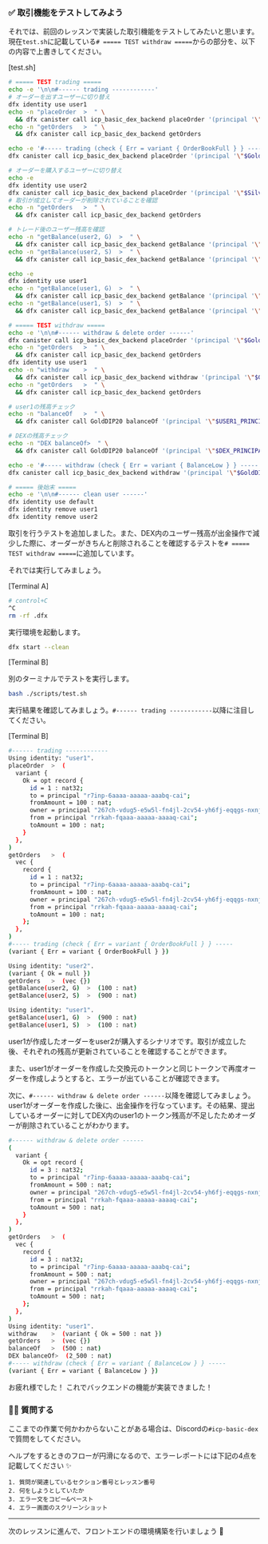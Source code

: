 ### ✅ 取引機能をテストしてみよう

それでは、前回のレッスンで実装した取引機能をテストしてみたいと思います。現在`test.sh`に記載している`# ===== TEST withdraw =====`からの部分を、以下の内容で上書きしてください。

[test.sh]

```bash
# ===== TEST trading =====
echo -e '\n\n#------ trading ------------'
# オーダーを出すユーザーに切り替え
dfx identity use user1
echo -n "placeOrder  >  " \
  && dfx canister call icp_basic_dex_backend placeOrder '(principal '\"$GoldDIP20_PRINCIPAL\"', 100, principal '\"$SilverDIP20_PRINCIPAL\"', 100)'
echo -n "getOrders   >  " \
  && dfx canister call icp_basic_dex_backend getOrders

echo -e '#----- trading (check { Err = variant { OrderBookFull } } -----'
dfx canister call icp_basic_dex_backend placeOrder '(principal '\"$GoldDIP20_PRINCIPAL\"', 100, principal '\"$SilverDIP20_PRINCIPAL\"', 100)'

# オーダーを購入するユーザーに切り替え
echo -e
dfx identity use user2
dfx canister call icp_basic_dex_backend placeOrder '(principal '\"$SilverDIP20_PRINCIPAL\"', 100, principal '\"$GoldDIP20_PRINCIPAL\"', 100)'
# 取引が成立してオーダーが削除されていることを確認
echo -n "getOrders   >  " \
  && dfx canister call icp_basic_dex_backend getOrders

# トレード後のユーザー残高を確認
echo -n "getBalance(user2, G)  >  " \
  && dfx canister call icp_basic_dex_backend getBalance '(principal '\"$USER2_PRINCIPAL\"', principal '\"$GoldDIP20_PRINCIPAL\"')'
echo -n "getBalance(user2, S)  >  " \
  && dfx canister call icp_basic_dex_backend getBalance '(principal '\"$USER2_PRINCIPAL\"', principal '\"$SilverDIP20_PRINCIPAL\"')'

echo -e
dfx identity use user1
echo -n "getBalance(user1, G)  >  " \
  && dfx canister call icp_basic_dex_backend getBalance '(principal '\"$USER1_PRINCIPAL\"', principal '\"$GoldDIP20_PRINCIPAL\"')'
echo -n "getBalance(user1, S)  >  " \
  && dfx canister call icp_basic_dex_backend getBalance '(principal '\"$USER1_PRINCIPAL\"', principal '\"$SilverDIP20_PRINCIPAL\"')'

# ===== TEST withdraw =====
echo -e '\n\n#------ withdraw & delete order ------'
dfx canister call icp_basic_dex_backend placeOrder '(principal '\"$GoldDIP20_PRINCIPAL\"', 500, principal '\"$SilverDIP20_PRINCIPAL\"', 500)'
echo -n "getOrders   >  " \
  && dfx canister call icp_basic_dex_backend getOrders
dfx identity use user1
echo -n "withdraw    >  " \
  && dfx canister call icp_basic_dex_backend withdraw '(principal '\"$GoldDIP20_PRINCIPAL\"', 500)'
echo -n "getOrders   >  " \
  && dfx canister call icp_basic_dex_backend getOrders

# user1の残高チェック
echo -n "balanceOf   >  " \
  && dfx canister call GoldDIP20 balanceOf '(principal '\"$USER1_PRINCIPAL\"')'

# DEXの残高チェック
echo -n "DEX balanceOf>  " \
  && dfx canister call GoldDIP20 balanceOf '(principal '\"$DEX_PRINCIPAL\"')'

echo -e '#----- withdraw (check { Err = variant { BalanceLow } } -----'
dfx canister call icp_basic_dex_backend withdraw '(principal '\"$GoldDIP20_PRINCIPAL\"', 1000)'

# ===== 後始末 =====
echo -e '\n\n#------ clean user ------'
dfx identity use default
dfx identity remove user1
dfx identity remove user2
```

取引を行うテストを追加しました。また、DEX内のユーザー残高が出金操作で減少した際に、オーダーがきちんと削除されることを確認するテストを`# ===== TEST withdraw =====`に追加しています。

それでは実行してみましょう。

[Terminal A]

```bash
# control+C
^C
rm -rf .dfx
```

実行環境を起動します。

```bash
dfx start --clean
```

[Terminal B]

別のターミナルでテストを実行します。

```bash
bash ./scripts/test.sh
```

実行結果を確認してみましょう。`#------ trading ------------`以降に注目してください。

[Terminal B]

```bash
#------ trading ------------
Using identity: "user1".
placeOrder  >  (
  variant {
    Ok = opt record {
      id = 1 : nat32;
      to = principal "r7inp-6aaaa-aaaaa-aaabq-cai";
      fromAmount = 100 : nat;
      owner = principal "267ch-vdug5-e5w5l-fn4jl-2cv54-yh6fj-eqqgs-nxnjl-uz57r-7k7av-mqe";
      from = principal "rrkah-fqaaa-aaaaa-aaaaq-cai";
      toAmount = 100 : nat;
    }
  },
)
getOrders   >  (
  vec {
    record {
      id = 1 : nat32;
      to = principal "r7inp-6aaaa-aaaaa-aaabq-cai";
      fromAmount = 100 : nat;
      owner = principal "267ch-vdug5-e5w5l-fn4jl-2cv54-yh6fj-eqqgs-nxnjl-uz57r-7k7av-mqe";
      from = principal "rrkah-fqaaa-aaaaa-aaaaq-cai";
      toAmount = 100 : nat;
    };
  },
)
#----- trading (check { Err = variant { OrderBookFull } } -----
(variant { Err = variant { OrderBookFull } })

Using identity: "user2".
(variant { Ok = null })
getOrders   >  (vec {})
getBalance(user2, G)  >  (100 : nat)
getBalance(user2, S)  >  (900 : nat)

Using identity: "user1".
getBalance(user1, G)  >  (900 : nat)
getBalance(user1, S)  >  (100 : nat)
```

user1が作成したオーダーをuser2が購入するシナリオです。取引が成立した後、それぞれの残高が更新されていることを確認することができます。

また、user1がオーダーを作成した交換元のトークンと同じトークンで再度オーダーを作成しようとすると、エラーが出ていることが確認できます。

次に、`#------ withdraw & delete order ------`以降を確認してみましょう。user1がオーダーを作成した後に、出金操作を行なっています。その結果、提出しているオーダーに対してDEX内のuser1のトークン残高が不足したためオーダーが削除されていることがわかります。

```bash
#------ withdraw & delete order ------
(
  variant {
    Ok = opt record {
      id = 3 : nat32;
      to = principal "r7inp-6aaaa-aaaaa-aaabq-cai";
      fromAmount = 500 : nat;
      owner = principal "267ch-vdug5-e5w5l-fn4jl-2cv54-yh6fj-eqqgs-nxnjl-uz57r-7k7av-mqe";
      from = principal "rrkah-fqaaa-aaaaa-aaaaq-cai";
      toAmount = 500 : nat;
    }
  },
)
getOrders   >  (
  vec {
    record {
      id = 3 : nat32;
      to = principal "r7inp-6aaaa-aaaaa-aaabq-cai";
      fromAmount = 500 : nat;
      owner = principal "267ch-vdug5-e5w5l-fn4jl-2cv54-yh6fj-eqqgs-nxnjl-uz57r-7k7av-mqe";
      from = principal "rrkah-fqaaa-aaaaa-aaaaq-cai";
      toAmount = 500 : nat;
    };
  },
)
Using identity: "user1".
withdraw    >  (variant { Ok = 500 : nat })
getOrders   >  (vec {})
balanceOf   >  (500 : nat)
DEX balanceOf>  (2_500 : nat)
#----- withdraw (check { Err = variant { BalanceLow } } -----
(variant { Err = variant { BalanceLow } })
```

お疲れ様でした！
これでバックエンドの機能が実装できました！

### 🙋‍♂️ 質問する

ここまでの作業で何かわからないことがある場合は、Discordの`#icp-basic-dex`で質問をしてください。

ヘルプをするときのフローが円滑になるので、エラーレポートには下記の4点を記載してください ✨

```
1. 質問が関連しているセクション番号とレッスン番号
2. 何をしようとしていたか
3. エラー文をコピー&ペースト
4. エラー画面のスクリーンショット
```

---

次のレッスンに進んで、フロントエンドの環境構築を行いましょう 🎉
